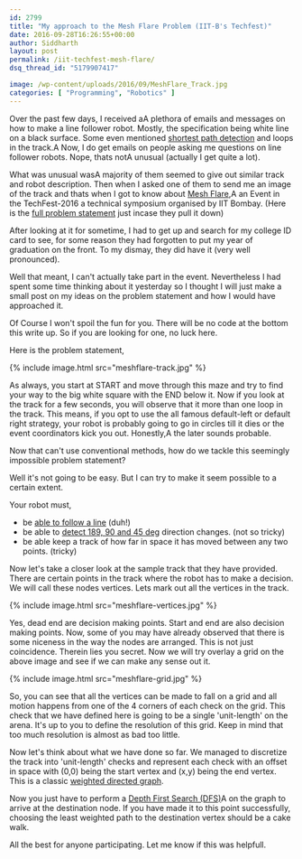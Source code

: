 ```yaml
---
id: 2799
title: "My approach to the Mesh Flare Problem (IIT-B's Techfest)"
date: 2016-09-28T16:26:55+00:00
author: Siddharth
layout: post
permalink: /iit-techfest-mesh-flare/
dsq_thread_id: "5179907417"

image: /wp-content/uploads/2016/09/MeshFlare_Track.jpg
categories: [ "Programming", "Robotics" ]
---
```


Over the past few days, I received aA plethora of emails and messages on how to make a line follower robot. Mostly, the specification being white line on a black surface. Some even mentioned [shortest path detection](http://embedjournal.com/shortest-path-line-follower-robot-logic-revealed/) and loops in the track.A Now, I do get emails on people asking me questions on line follower robots. Nope, thats notA unusual (actually I get quite a lot).

What was unusual wasA majority of them seemed to give out similar track and robot description. Then when I asked one of them to send me an image of the track and thats when I got to know about [Mesh Flare](http://www.techfest.org/competitions),A an Event in the TechFest-2016 a technical symposium organised by IIT Bombay. (Here is the <a href="/assets/posts/2016-09-28-iit-techfest-mesh-flare/Mesh_Flare_Zonals_IIT_B_ProblemStatement.pdf" target="_blank">full problem statement</a> just incase they pull it down)

After looking at it for sometime, I had to get up and search for my college ID card to see, for some reason they had forgotten to put my year of graduation on the front. To my dismay, they did have it (very well pronounced).

Well that meant, I can't actually take part in the event. Nevertheless I had spent some time thinking about it yesterday so I thought I will just make a small post on my ideas on the problem statement and how I would have approached it.

Of Course I won't spoil the fun for you. There will be no code at the bottom this write up. So if you are looking for one, no luck here.

Here is the problem statement,

{% include image.html src="meshflare-track.jpg" %}

As always, you start at START and move through this maze and try to find your way to the big white square with the END below it. Now if you look at the track for a few seconds, you will observe that it more than one loop in the track. This means, if you opt to use the all famous default-left or default right strategy, your robot is probably going to go in circles till it dies or the event coordinators kick you out. Honestly,A the later sounds probable.

Now that can't use conventional methods, how do we tackle this seemingly impossible problem statement?

Well it's not going to be easy. But I can try to make it seem possible to a certain extent.

Your robot must,

  * be [able to follow a line](http://embedjournal.com/line-follower-robot/) (duh!)
  * be able to [detect 189, 90 and 45 deg](http://embedjournal.com/programming-line-follower-robot/) direction changes. (not so tricky)
  * be able keep a track of how far in space it has moved between any two points. (tricky)

Now let's take a closer look at the sample track that they have provided. There are certain points in the track where the robot has to make a decision. We will call these nodes vertices. Lets mark out all the vertices in the track.

{% include image.html src="meshflare-vertices.jpg" %}

Yes, dead end are decision making points. Start and end are also decision making points. Now, some of you may have already observed that there is some niceness in the way the nodes are arranged. This is not just coincidence. Therein lies you secret. Now we will try overlay a grid on the above image and see if we can make any sense out it.

{% include image.html src="meshflare-grid.jpg" %}

So, you can see that all the vertices can be made to fall on a grid and all motion happens from one of the 4 corners of each check on the grid. This check that we have defined here is going to be a single 'unit-length' on the arena. It's up to you to define the resolution of this grid. Keep in mind that too much resolution is almost as bad too little.

Now let's think about what we have done so far. We managed to discretize the track into 'unit-length' checks and represent each check with an offset in space with (0,0) being the start vertex and (x,y) being the end vertex. This is a classic [weighted directed graph](https://en.wikipedia.org/wiki/Directed_graph).

Now you just have to perform a [Depth First Search (DFS)](https://en.wikipedia.org/wiki/Depth-first_search)A on the graph to arrive at the destination node. If you have made it to this point successfully, choosing the least weighted path to the destination vertex should be a cake walk.

All the best for anyone participating. Let me know if this was helpfull.